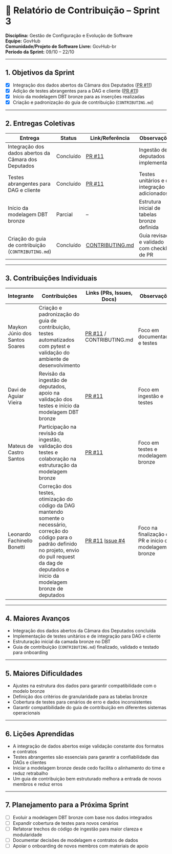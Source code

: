 # 📝 Relatório de Contribuição – Sprint 3

**Disciplina:** Gestão de Configuração e Evolução de Software  
**Equipe:** GovHub  
**Comunidade/Projeto de Software Livre:** GovHub-br  
**Período da Sprint:** 09/10 – 22/10

---

## 1. Objetivos da Sprint

- [x] Integração dos dados abertos da Câmara dos Deputados ([PR #11](https://github.com/GCES-GovHub-2025-2/data-application-gov-hub/pull/11))
- [x] Adição de testes abrangentes para a DAG e cliente ([PR #11](https://github.com/GCES-GovHub-2025-2/data-application-gov-hub/pull/11))
- [x] Início da modelagem DBT bronze para as inserções realizadas
- [x] Criação e padronização do guia de contribuição (`CONTRIBUTING.md`)

---

## 2. Entregas Coletivas

| Entrega                                              | Status    | Link/Referência                                                                                             | Observações                                  |
| ---------------------------------------------------- | --------- | ----------------------------------------------------------------------------------------------------------- | -------------------------------------------- |
| Integração dos dados abertos da Câmara dos Deputados | Concluído | [PR #11](https://github.com/GCES-GovHub-2025-2/data-application-gov-hub/pull/11)                            | Ingestão de deputados implementada           |
| Testes abrangentes para DAG e cliente                | Concluído | [PR #11](https://github.com/GCES-GovHub-2025-2/data-application-gov-hub/pull/11)                            | Testes unitários e de integração adicionados |
| Início da modelagem DBT bronze                       | Parcial   | –                                                                                                           | Estrutura inicial de tabelas bronze definida |
| Criação do guia de contribuição (`CONTRIBUTING.md`)  | Concluído | [CONTRIBUTING.md](https://github.com/GCES-GovHub-2025-2/data-application-gov-hub/blob/main/CONTRIBUTING.md) | Guia revisado e validado com checklist de PR |

---

## 3. Contribuições Individuais

| Integrante                     | Contribuições                                                                                                              | Links (PRs, Issues, Docs)                                                                          | Observações                       |
| ------------------------------ | -------------------------------------------------------------------------------------------------------------------------- | -------------------------------------------------------------------------------------------------- | --------------------------------- |
| Maykon Júnio dos Santos Soares | Criação e padronização do guia de contribuição, testes automatizados com pytest e validação do ambiente de desenvolvimento | [PR #11](https://github.com/GCES-GovHub-2025-2/data-application-gov-hub/pull/11) / CONTRIBUTING.md | Foco em documentação e testes     |
| Davi de Aguiar Vieira          | Revisão da ingestão de deputados, apoio na validação dos testes e início da modelagem DBT bronze                           | [PR #11](https://github.com/GCES-GovHub-2025-2/data-application-gov-hub/pull/11)                   | Foco em ingestão e testes         |
| Mateus de Castro Santos        | Participação na revisão da ingestão, validação dos testes e colaboração na estruturação da modelagem bronze                | [PR #11](https://github.com/GCES-GovHub-2025-2/data-application-gov-hub/pull/11)                   | Foco em testes e modelagem bronze |
| Leonardo Fachinello Bonetti        | Correção dos testes, otimização do código da DAG mantendo somente o necessário, correção do código para o padrão definido no projeto, envio do pull request da dag de deputados e inicio da modelagem bronze de deputados          | [PR #11](https://github.com/GCES-GovHub-2025-2/data-application-gov-hub/pull/11)  [Issue #4](https://github.com/GCES-GovHub-2025-2/data-application-gov-hub/issues/4)                 | Foco na finalização do PR e inicio da modelagem bronze |


---

## 4. Maiores Avanços

- Integração dos dados abertos da Câmara dos Deputados concluída
- Implementação de testes unitários e de integração para DAG e cliente
- Estruturação inicial da camada bronze no DBT
- Guia de contribuição (`CONTRIBUTING.md`) finalizado, validado e testado para onboarding

---

## 5. Maiores Dificuldades

- Ajustes na estrutura dos dados para garantir compatibilidade com o modelo bronze
- Definição dos critérios de granularidade para as tabelas bronze
- Cobertura de testes para cenários de erro e dados inconsistentes
- Garantir compatibilidade do guia de contribuição em diferentes sistemas operacionais

---

## 6. Lições Aprendidas

- A integração de dados abertos exige validação constante dos formatos e contratos
- Testes abrangentes são essenciais para garantir a confiabilidade das DAGs e clientes
- Iniciar a modelagem bronze desde cedo facilita o alinhamento do time e reduz retrabalho
- Um guia de contribuição bem estruturado melhora a entrada de novos membros e reduz erros

---

## 7. Planejamento para a Próxima Sprint

- [ ] Evoluir a modelagem DBT bronze com base nos dados integrados
- [ ] Expandir cobertura de testes para novos cenários
- [ ] Refatorar trechos do código de ingestão para maior clareza e modularidade
- [ ] Documentar decisões de modelagem e contratos de dados
- [ ] Apoiar o onboarding de novos membros com materiais de apoio
